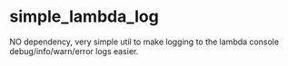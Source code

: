 # simple_lambda_log
NO dependency, very simple util to make logging to the lambda console debug/info/warn/error logs easier.
